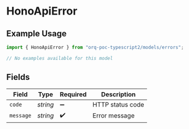 # HonoApiError

## Example Usage

```typescript
import { HonoApiError } from "orq-poc-typescript2/models/errors";

// No examples available for this model
```

## Fields

| Field              | Type               | Required           | Description        |
| ------------------ | ------------------ | ------------------ | ------------------ |
| `code`             | *string*           | :heavy_minus_sign: | HTTP status code   |
| `message`          | *string*           | :heavy_check_mark: | Error message      |